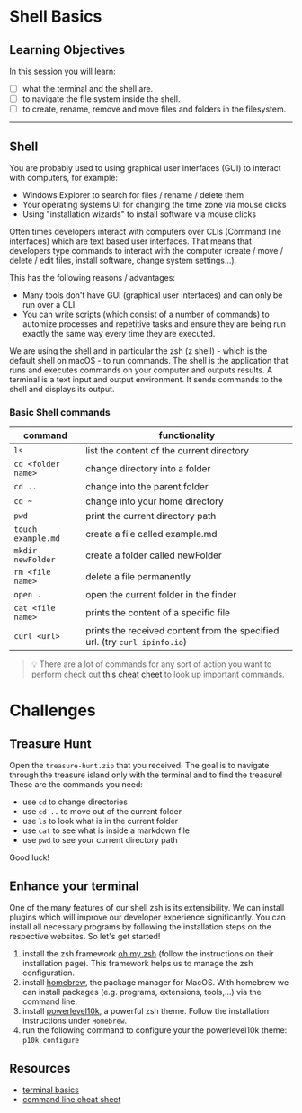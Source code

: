 # Shell Basics

## Learning Objectives

In this session you will learn:

- [ ] what the terminal and the shell are.
- [ ] to navigate the file system inside the shell.
- [ ] to create, rename, remove and move files and folders in the filesystem.

---

## Shell

You are probably used to using graphical user interfaces (GUI) to interact with computers, for example:

- Windows Explorer to search for files / rename / delete them
- Your operating systems UI for changing the time zone via mouse clicks
- Using "installation wizards" to install software via mouse clicks

Often times developers interact with computers over CLIs (Command line interfaces) which are text based user interfaces.
That means that developers type commands to interact with the computer (create / move / delete / edit files, install software, change system settings...).

This has the following reasons / advantages:

- Many tools don't have GUI (graphical user interfaces) and can only be run over a CLI
- You can write scripts (which consist of a number of commands) to automize processes and repetitive tasks and ensure they are being run exactly the same way every time they are executed.

We are using the shell and in particular the zsh (z shell) - which is the default shell on macOS - to run commands.
The shell is the application that runs and executes commands on your computer and outputs results.
A terminal is a text input and output environment. It sends commands to the shell and displays its output.

### Basic Shell commands

| command            | functionality                                                              |
| ------------------ | -------------------------------------------------------------------------- |
| `ls`               | list the content of the current directory                                  |
| `cd <folder name>` | change directory into a folder                                             |
| `cd ..`            | change into the parent folder                                              |
| `cd ~`             | change into your home directory                                            |
| `pwd`              | print the current directory path                                           |
| `touch example.md` | create a file called example.md                                            |
| `mkdir newFolder`  | create a folder called newFolder                                           |
| `rm <file name>`   | delete a file permanently                                                  |
| `open .`           | open the current folder in the finder                                      |
| `cat <file name>`  | prints the content of a specific file                                      |
| `curl <url>`       | prints the received content from the specified url. (try `curl ipinfo.io`) |

> 💡 There are a lot of commands for any sort of action you want to perform check out [this cheat cheet](https://github.com/RehanSaeed/Bash-Cheat-Sheet) to look up important commands.

# Challenges

## Treasure Hunt

Open the `treasure-hunt.zip` that you received. The goal is to navigate through the treasure island only with the terminal and to find the treasure! These are the commands you need:

- use `cd` to change directories
- use `cd ..` to move out of the current folder
- use `ls` to look what is in the current folder
- use `cat` to see what is inside a markdown file
- use `pwd` to see your current directory path

Good luck!

## Enhance your terminal

One of the many features of our shell zsh is its extensibility. We can install plugins which will improve our developer experience significantly. You can install all necessary programs by following the installation steps on the respective websites. So let's get started!

1. install the zsh framework [oh my zsh](https://ohmyz.sh/#install) (follow the instructions on their installation page). This framework helps us to manage the zsh configuration.
2. install [homebrew](https://brew.sh/), the package manager for MacOS. With homebrew we can install packages (e.g. programs, extensions, tools,...) via the command line.
3. install [powerlevel10k](https://github.com/romkatv/powerlevel10k#homebrew), a powerful zsh theme. Follow the installation instructions under `Homebrew`.
4. run the following command to configure your the powerlevel10k theme: `p10k configure`

## Resources

- [terminal basics](https://mrkaluzny.com/blog/terminal-101-getting-started-with-terminal/)
- [command line cheat sheet](https://github.com/0nn0/terminal-mac-cheatsheet#english-version)
